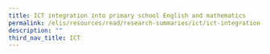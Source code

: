 ```yaml
---
title: ICT integration into primary school English and mathematics
permalink: /elis/resources/read/research-summaries/ict/ict-integration-into-primary-school-english-mathematics/
description: ""
third_nav_title: ICT
---
```

